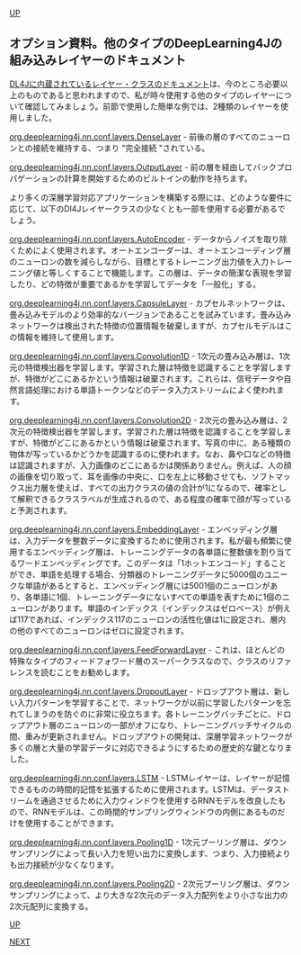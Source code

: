 [UP](README.md)

## オプション資料。他のタイプのDeepLearning4Jの組み込みレイヤーのドキュメント

[DL4Jに内蔵されているレイヤー・クラスのドキュメント](https://deeplearning4j.org/api/latest/org/deeplearning4j/nn/conf/layers/package-tree.html)は、今のところ必要以上のものであると思われますので、私が時々使用する他のタイプのレイヤーについて確認してみましょう。前節で使用した簡単な例では、2種類のレイヤーを使用しました。


[org.deeplearning4j.nn.conf.layers.DenseLayer](https://deeplearning4j.org/api/latest/org/deeplearning4j/nn/conf/layers/DenseLayer.html) - 前後の層のすべてのニューロンとの接続を維持する、つまり "完全接続 "されている。

[org.deeplearning4j.nn.conf.layers.OutputLayer](https://deeplearning4j.org/api/latest/org/deeplearning4j/nn/conf/layers/OutputLayer.html) - 前の層を経由してバックプロパゲーションの計算を開始するためのビルトインの動作を持ちます。

より多くの深層学習対応アプリケーションを構築する際には、どのような要件に応じて、以下のDl4Jレイヤークラスの少なくとも一部を使用する必要があるでしょう。


[org.deeplearning4j.nn.conf.layers.AutoEncoder](https://deeplearning4j.org/api/latest/org/deeplearning4j/nn/conf/layers/AutoEncoder.html) - データからノイズを取り除くためによく使用されます。オートエンコーダーは、オートエンコーディング層のニューロンの数を減らしながら、目標とするトレーニング出力値を入力トレーニング値と等しくすることで機能します。この層は、データの簡潔な表現を学習したり、どの特徴が重要であるかを学習してデータを「一般化」する。

[org.deeplearning4j.nn.conf.layers.CapsuleLayer](https://deeplearning4j.org/api/latest/org/deeplearning4j/nn/conf/layers/CapsuleLayer.html) - カプセルネットワークは、畳み込みモデルのより効率的なバージョンであることを試みています。畳み込みネットワークは検出された特徴の位置情報を破棄しますが、カプセルモデルはこの情報を維持して使用します。

[org.deeplearning4j.nn.conf.layers.Convolution1D](https://deeplearning4j.org/api/latest/org/deeplearning4j/nn/conf/layers/Convolution1DLayer.html) - 1次元の畳み込み層は、1次元の特徴検出器を学習します。学習された層は特徴を認識することを学習しますが、特徴がどこにあるかという情報は破棄されます。これらは、信号データや自然言語処理における単語トークンなどのデータ入力ストリームによく使われます。

[org.deeplearning4j.nn.conf.layers.Convolution2D](https://deeplearning4j.org/api/latest/org/deeplearning4j/nn/conf/layers/Convolution2D.html) - 2次元の畳み込み層は、2次元の特徴検出器を学習します。学習された層は特徴を認識することを学習しますが、特徴がどこにあるかという情報は破棄されます。写真の中に、ある種類の物体が写っているかどうかを認識するのに使われます。なお、鼻や口などの特徴は認識されますが、入力画像のどこにあるかは関係ありません。例えば、人の顔の画像を切り取って、耳を画像の中央に、口を左上に移動させても、ソフトマックス出力層を使えば、すべての出力クラスの値の合計が1になるので、確率として解釈できるクラスラベルが生成されるので、ある程度の確率で顔が写っていると予測されます。

[org.deeplearning4j.nn.conf.layers.EmbeddingLayer](https://deeplearning4j.org/api/latest/org/deeplearning4j/nn/conf/layers/EmbeddingLayer.html) - エンベッディング層は、入力データを整数データに変換するために使用されます。私が最も頻繁に使用するエンベッディング層は、トレーニングデータの各単語に整数値を割り当てるワードエンベッディングです。このデータは「1ホットエンコード」することができ、単語を処理する場合、分類器のトレーニングデータに5000個のユニークな単語があるとすると、エンベッディング層には5001個のニューロンがあり、各単語に1個、トレーニングデータにないすべての単語を表すために1個のニューロンがあります。単語のインデックス（インデックスはゼロベース）が例えば117であれば、インデックス117のニューロンの活性化値は1に設定され、層内の他のすべてのニューロンはゼロに設定されます。

[org.deeplearning4j.nn.conf.layers.FeedForwardLayer](https://deeplearning4j.org/api/latest/org/deeplearning4j/nn/conf/layers/FeedForwardLayer.html) - これは、ほとんどの特殊なタイプのフィードフォワード層のスーパークラスなので、クラスのリファレンスを読むことをお勧めします。

[org.deeplearning4j.nn.conf.layers.DropoutLayer](https://deeplearning4j.org/api/latest/org/deeplearning4j/nn/conf/layers/DropoutLayer.html) - ドロップアウト層は、新しい入力パターンを学習することで、ネットワークが以前に学習したパターンを忘れてしまうのを防ぐのに非常に役立ちます。各トレーニングバッチごとに、ドロップアウト層のニューロンの一部がオフになり、トレーニングバッチサイクルの間、重みが更新されません。ドロップアウトの開発は、深層学習ネットワークが多くの層と大量の学習データに対応できるようにするための歴史的な鍵となりました。

[org.deeplearning4j.nn.conf.layers.LSTM](https://deeplearning4j.org/api/latest/org/deeplearning4j/nn/conf/layers/LSTM.html) - LSTMレイヤーは、レイヤーが記憶できるものの時間的記憶を拡張するために使用されます。LSTMは、データストリームを通過させるために入力ウィンドウを使用するRNNモデルを改良したもので、RNNモデルは、この時間的サンプリングウィンドウの内側にあるものだけを使用することができます。

[org.deeplearning4j.nn.conf.layers.Pooling1D](https://deeplearning4j.org/api/latest/org/deeplearning4j/nn/conf/layers/Pooling1D.html) - 1次元プーリング層は、ダウンサンプリングによって長い入力を短い出力に変換します、つまり、入力接続よりも出力接続が少なくなります。

[org.deeplearning4j.nn.conf.layers.Pooling2D](https://deeplearning4j.org/api/latest/org/deeplearning4j/nn/conf/layers/Pooling2D.html) - 2次元プーリング層は、ダウンサンプリングによって、より大きな2次元のデータ入力配列をより小さな出力の2次元配列に変換する。



[UP](README.md)

[NEXT](01-03.md)